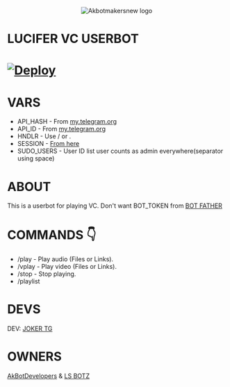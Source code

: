 <p align="center">
  <img src="logo(1).jpg" alt="Akbotmakersnew logo">

# LUCIFER VC USERBOT

# [![Deploy](https://www.herokucdn.com/deploy/button.svg)](https://heroku.com/deploy?template=https://github.com/Akbotmakersnew/LuciferVCbot-V2)

# VARS

* API_HASH - From [my.telegram.org](https://my.telegram.org)
* API_ID - From [my.telegram.org](https://my.telegram.org)
* HNDLR - Use / or .
* SESSION - [From here](https://tgsession.infotelbot.com/)
* SUDO_USERS - User ID list user counts as admin everywhere(separator using space)

# ABOUT

This is a userbot for playing VC.
Don't want BOT_TOKEN from [BOT FATHER](https://t.me/botfather)

# COMMANDS 👇

* /play - Play audio (Files or Links).
* /vplay - Play video (Files or Links).
* /stop - Stop playing.
* /playlist
# DEVS

DEV: [JOKER TG](https://t.me/IAM_A_JOKER)

# OWNERS

[AkBotDevelopers](https://t.me/Ak_Bot_SupportGroup) & [LS BOTZ](https://t.me/Ls_Supportz)
